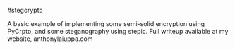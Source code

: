 #stegcrypto

A basic example of implementing some semi-solid encryption using PyCrpto, and some steganography using stepic. Full writeup available at my website, anthonylaiuppa.com
